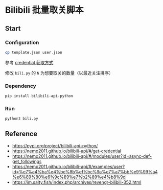 # Bilibili 批量取关脚本

## Start

### Configuration

```bash
cp template.json user.json
```

参考 [credential 获取方式](https://nemo2011.github.io/bilibili-api/#/get-credential)

修改 `bili.py` 的 `N` 为想要取关的数量（以最近关注排序）

### Dependency

```bash
pip install bilibili-api-python
```

### Run

```bash
python3 bili.py
```

## Reference

* https://pypi.org/project/bilibili-api-python/
* https://nemo2011.github.io/bilibili-api/#/get-credential
* https://nemo2011.github.io/bilibili-api/#/modules/user?id=async-def-get_followings
* https://nemo2011.github.io/bilibili-api/#/examples/user?id=%e7%a4%ba%e4%be%8b%ef%bc%9a%e7%a7%bb%e9%99%a4%e6%89%80%e6%9c%89%e7%b2%89%e4%b8%9d
* https://im.salty.fish/index.php/archives/revengr-bilibili-352.html
